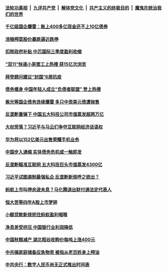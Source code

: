 

####  [法轮功真相](../../../../basic/blob/master/README.md?t=11131331) &nbsp;|&nbsp; [九评共产党](../../../../9ping.md/blob/master/README.md?t=11131331) &nbsp;|&nbsp; [解体党文化](../../../../jtdwh.md/blob/master/README.md?t=11131331)  &nbsp;|&nbsp; [共产主义的终极目的](../../../../gczydzjmd.md/blob/master/README.md?t=11131331) &nbsp;|&nbsp; [魔鬼在统治我们的世界](../../../../mgztzwmdsj.md/blob/master/README.md?t=11131331) 

#### [千亿级国企爆雷：账上400多亿现金还不上10亿债券](../pages/soh7/442192.md?t=11131331) 
#### [涪陵榨菜股价暴跌逼近跌停](../pages/soh7/442186.md?t=11131331) 
#### [扣除政府补贴 中芯国际三季度盈利收缩](../pages/soh7/442180.md?t=11131331) 
#### [“双11”快递小哥罢工上热搜 获15亿次浏览](../pages/soh7/442174.md?t=11131331) 
#### [拜登顾问建议“封国”6周抗疫 ](../pages/soh7/441979.md?t=11131331) 
#### [债务缠身 中国年轻人成立“负债者联盟” 登上热搜](../pages/soh7/441835.md?t=11131331) 
#### [紫光等国企债务连续爆雷 多只中资美元债遭抛售](../pages/soh7/441829.md?t=11131331) 
#### [反垄断重锤下 中国五大科技公司市值蒸发超两万亿](../pages/soh7/441823.md?t=11131331) 
#### [大权旁落？习近平与马云们争夺互联网经济话语权](../pages/soh7/441787.md?t=11131331) 
#### [华为将以152亿美元出售荣耀手机业务](../pages/soh7/441376.md?t=11131331) 
#### [中国步入通缩 实体债务危机或一触即发](../pages/soh7/441373.md?t=11131331) 
#### [反垄断瞄准互联网 五大科技巨头市值蒸发4300亿](../pages/soh7/441358.md?t=11131331) 
#### [习近平试图遏制最强私企 反垄断新规呼之欲出？](../pages/soh7/441337.md?t=11131331) 
#### [蚂蚁上市叫停余波未息？马化腾退出财付通法定代表人](../pages/soh7/441271.md?t=11131331) 
#### [恒大苦等四年A股上市梦碎 ](../pages/soh7/440992.md?t=11131331) 
#### [小额贷款新规扼住蚂蚁盈利咽喉](../pages/soh7/440989.md?t=11131331) 
#### [净息差受挤压 中国银行业利润降低](../pages/soh7/440980.md?t=11131331) 
#### [中国秋粮减产 湖北稻谷收购价每吨上涨400元](../pages/soh7/440977.md?t=11131331) 
#### [中共搞家庭储备应急物资 被指从老百姓身上榨油](../pages/soh7/440299.md?t=11131331) 
#### [中共央行：数字人民币尚无正式推出时间表](../pages/soh7/440131.md?t=11131331) 
